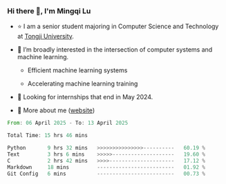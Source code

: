 ### Hi there 👋, I'm Mingqi Lu

- :star: I am a senior student majoring in Computer Science and Technology at [Tongji University](https://en.tongji.edu.cn/p/#/).

- :thinking: I’m broadly interested in the intersection of computer systems and machine learning.

  - Efficient machine learning systems

  - Accelerating machine learning training

- :seedling: Looking for internships that end in May 2024.

- 💬 More about me ([website](https://lmqqqqqq.github.io/))

<!--START_SECTION:waka-->

```rust
From: 06 April 2025 - To: 13 April 2025

Total Time: 15 hrs 46 mins

Python       9 hrs 32 mins   >>>>>>>>>>>>>>>----------   60.19 %
Text         3 hrs 6 mins    >>>>>--------------------   19.60 %
C            2 hrs 42 mins   >>>>---------------------   17.12 %
Markdown     18 mins         -------------------------   01.92 %
Git Config   6 mins          -------------------------   00.73 %
```

<!--END_SECTION:waka-->


